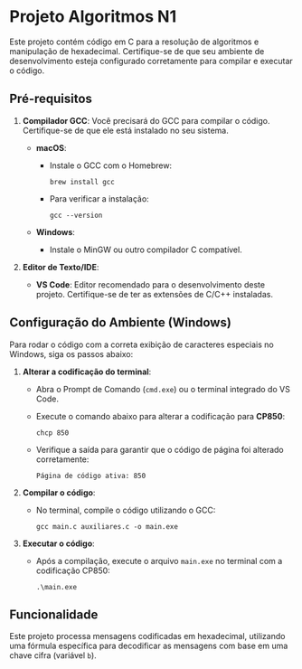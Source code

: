 # Projeto Algoritmos N1

Este projeto contém código em C para a resolução de algoritmos e manipulação de hexadecimal. Certifique-se de que seu ambiente de desenvolvimento esteja configurado corretamente para compilar e executar o código.

## Pré-requisitos

1.  **Compilador GCC**: Você precisará do GCC para compilar o código. Certifique-se de que ele está instalado no seu sistema.
    
    -   **macOS**:
        
        -   Instale o GCC com o Homebrew:
            
            `brew install gcc` 
            
        -   Para verificar a instalação:
              
            `gcc --version` 
            
    -   **Windows**:
        
        -   Instale o MinGW ou outro compilador C compatível.
        
2.  **Editor de Texto/IDE**:
    
    -   **VS Code**: Editor recomendado para o desenvolvimento deste projeto. Certifique-se de ter as extensões de C/C++ instaladas.

## Configuração do Ambiente (Windows)

Para rodar o código com a correta exibição de caracteres especiais no Windows, siga os passos abaixo:

1.  **Alterar a codificação do terminal**:
    
    -   Abra o Prompt de Comando (`cmd.exe`) ou o terminal integrado do VS Code.
    -   Execute o comando abaixo para alterar a codificação para **CP850**:
        
        `chcp 850` 
        
    -   Verifique a saída para garantir que o código de página foi alterado corretamente:
        
        `Página de código ativa: 850` 
        
2.  **Compilar o código**:
    
    -   No terminal, compile o código utilizando o GCC:
       
        `gcc main.c auxiliares.c -o main.exe` 
        
3.  **Executar o código**:
    
    -   Após a compilação, execute o arquivo `main.exe` no terminal com a codificação CP850:
        
        `.\main.exe` 
       
## Funcionalidade

Este projeto processa mensagens codificadas em hexadecimal, utilizando uma fórmula específica para decodificar as mensagens com base em uma chave cifra (variável `b`).
